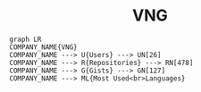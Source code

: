 <h1 align="center">VNG</h1>

```mermaid
graph LR
COMPANY_NAME{VNG}
COMPANY_NAME ---> U{Users} ---> UN[26]
COMPANY_NAME ---> R{Repositories} ---> RN[478]
COMPANY_NAME ---> G{Gists} ---> GN[127]
COMPANY_NAME ---> ML{Most Used<br>Languages}
```
